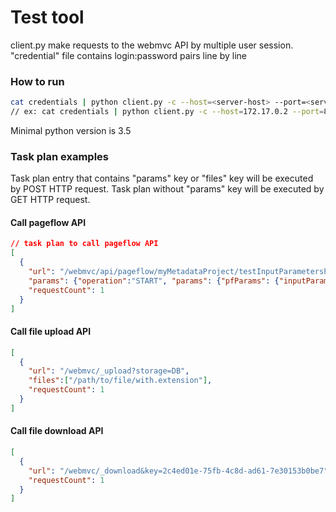 # Test tool
client.py make requests to the webmvc API by multiple user session.
"credential" file contains login:password pairs line by line

### How to run
```bash
cat credentials | python client.py -c --host=<server-host> --port=<server-port>
// ex: cat credentials | python client.py -c --host=172.17.0.2 --port=8330
```

Minimal python version is 3.5

### Task plan examples

Task plan entry that contains "params" key or "files" key will be executed by POST HTTP request.
Task plan without "params" key will be executed by GET HTTP request.

#### Call pageflow API
```json
// task plan to call pageflow API
[
  {
    "url": "/webmvc/api/pageflow/myMetadataProject/testInputParametersPageflow",
    "params": {"operation":"START", "params": {"pfParams": {"inputParam1": "inputValue1"}}},
    "requestCount": 1
  }
]
```

#### Call file upload API
```json
[
  {
    "url": "/webmvc/_upload?storage=DB",
    "files":["/path/to/file/with.extension"],
    "requestCount": 1
  }
]
```

#### Call file download API
```json
[
  {
    "url": "/webmvc/_download&key=2c4ed01e-75fb-4c8d-ad61-7e30153b0be7",
    "requestCount": 1
  }
]
```